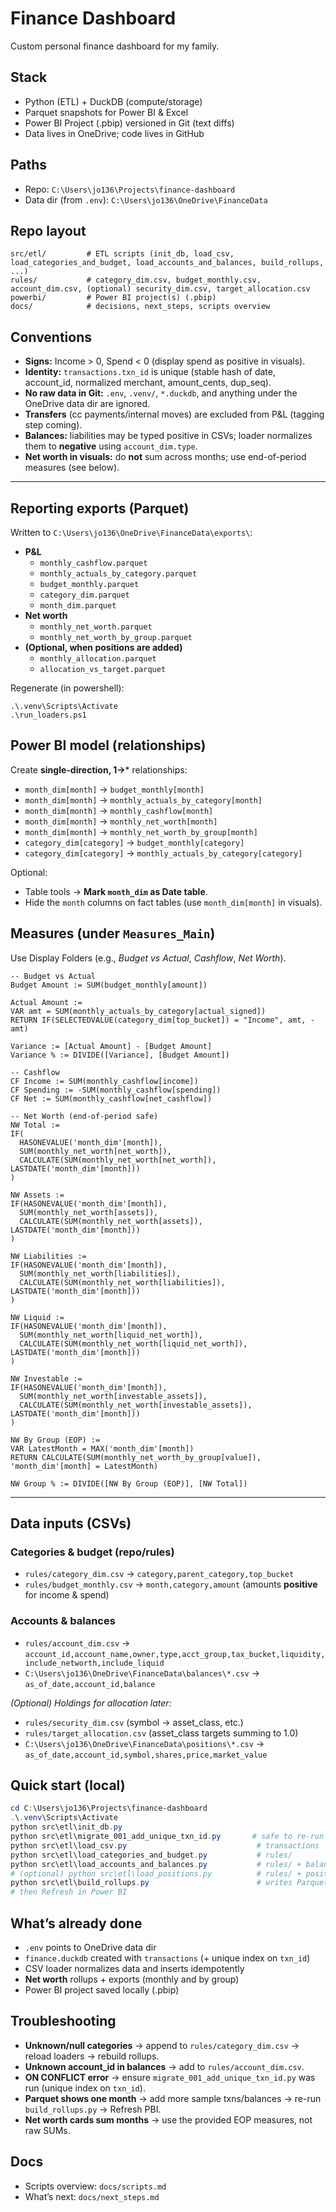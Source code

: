 # Finance Dashboard

Custom personal finance dashboard for my family.

## Stack
- Python (ETL) + DuckDB (compute/storage)
- Parquet snapshots for Power BI & Excel
- Power BI Project (.pbip) versioned in Git (text diffs)
- Data lives in OneDrive; code lives in GitHub

## Paths
- Repo: `C:\Users\jo136\Projects\finance-dashboard`
- Data dir (from `.env`): `C:\Users\jo136\OneDrive\FinanceData`

## Repo layout
```
src/etl/         # ETL scripts (init_db, load_csv, load_categories_and_budget, load_accounts_and_balances, build_rollups, ...)
rules/           # category_dim.csv, budget_monthly.csv, account_dim.csv, (optional) security_dim.csv, target_allocation.csv
powerbi/         # Power BI project(s) (.pbip)
docs/            # decisions, next_steps, scripts overview
```

## Conventions
- **Signs:** Income > 0, Spend < 0 (display spend as positive in visuals).
- **Identity:** `transactions.txn_id` is unique (stable hash of date, account_id, normalized merchant, amount_cents, dup_seq).
- **No raw data in Git:** `.env`, `.venv/`, `*.duckdb`, and anything under the OneDrive data dir are ignored.
- **Transfers** (cc payments/internal moves) are excluded from P&L (tagging step coming).
- **Balances:** liabilities may be typed positive in CSVs; loader normalizes them to **negative** using `account_dim.type`.
- **Net worth in visuals:** do **not** sum across months; use end-of-period measures (see below).

---

## Reporting exports (Parquet)
Written to `C:\Users\jo136\OneDrive\FinanceData\exports\`:

- **P&L**
  - `monthly_cashflow.parquet`
  - `monthly_actuals_by_category.parquet`
  - `budget_monthly.parquet`
  - `category_dim.parquet`
  - `month_dim.parquet`
- **Net worth**
  - `monthly_net_worth.parquet`
  - `monthly_net_worth_by_group.parquet`
- **(Optional, when positions are added)**
  - `monthly_allocation.parquet`
  - `allocation_vs_target.parquet`

Regenerate (in powershell):
``` 
.\.venv\Scripts\Activate
.\run_loaders.ps1
```

## Power BI model (relationships)
Create **single-direction, 1→*** relationships:

- `month_dim[month]` → `budget_monthly[month]`
- `month_dim[month]` → `monthly_actuals_by_category[month]`
- `month_dim[month]` → `monthly_cashflow[month]`
- `month_dim[month]` → `monthly_net_worth[month]`
- `month_dim[month]` → `monthly_net_worth_by_group[month]`
- `category_dim[category]` → `budget_monthly[category]`
- `category_dim[category]` → `monthly_actuals_by_category[category]`

Optional:
- Table tools → **Mark `month_dim` as Date table**.
- Hide the `month` columns on fact tables (use `month_dim[month]` in visuals).

## Measures (under `Measures_Main`)
Use Display Folders (e.g., *Budget vs Actual*, *Cashflow*, *Net Worth*).

```DAX
-- Budget vs Actual
Budget Amount := SUM(budget_monthly[amount])

Actual Amount :=
VAR amt = SUM(monthly_actuals_by_category[actual_signed])
RETURN IF(SELECTEDVALUE(category_dim[top_bucket]) = "Income", amt, -amt)

Variance := [Actual Amount] - [Budget Amount]
Variance % := DIVIDE([Variance], [Budget Amount])

-- Cashflow
CF Income := SUM(monthly_cashflow[income])
CF Spending := -SUM(monthly_cashflow[spending])
CF Net := SUM(monthly_cashflow[net_cashflow])

-- Net Worth (end-of-period safe)
NW Total :=
IF(
  HASONEVALUE('month_dim'[month]),
  SUM(monthly_net_worth[net_worth]),
  CALCULATE(SUM(monthly_net_worth[net_worth]), LASTDATE('month_dim'[month]))
)

NW Assets :=
IF(HASONEVALUE('month_dim'[month]),
  SUM(monthly_net_worth[assets]),
  CALCULATE(SUM(monthly_net_worth[assets]), LASTDATE('month_dim'[month]))
)

NW Liabilities :=
IF(HASONEVALUE('month_dim'[month]),
  SUM(monthly_net_worth[liabilities]),
  CALCULATE(SUM(monthly_net_worth[liabilities]), LASTDATE('month_dim'[month]))
)

NW Liquid :=
IF(HASONEVALUE('month_dim'[month]),
  SUM(monthly_net_worth[liquid_net_worth]),
  CALCULATE(SUM(monthly_net_worth[liquid_net_worth]), LASTDATE('month_dim'[month]))
)

NW Investable :=
IF(HASONEVALUE('month_dim'[month]),
  SUM(monthly_net_worth[investable_assets]),
  CALCULATE(SUM(monthly_net_worth[investable_assets]), LASTDATE('month_dim'[month]))
)

NW By Group (EOP) :=
VAR LatestMonth = MAX('month_dim'[month])
RETURN CALCULATE(SUM(monthly_net_worth_by_group[value]), 'month_dim'[month] = LatestMonth)

NW Group % := DIVIDE([NW By Group (EOP)], [NW Total])
```

---

## Data inputs (CSVs)

### Categories & budget (repo/rules)
- `rules/category_dim.csv` → `category,parent_category,top_bucket`
- `rules/budget_monthly.csv` → `month,category,amount` (amounts **positive** for income & spend)

### Accounts & balances
- `rules/account_dim.csv` → `account_id,account_name,owner,type,acct_group,tax_bucket,liquidity,include_networth,include_liquid`
- `C:\Users\jo136\OneDrive\FinanceData\balances\*.csv` → `as_of_date,account_id,balance`

*(Optional) Holdings for allocation later:*
- `rules/security_dim.csv` (symbol → asset_class, etc.)
- `rules/target_allocation.csv` (asset_class targets summing to 1.0)
- `C:\Users\jo136\OneDrive\FinanceData\positions\*.csv` → `as_of_date,account_id,symbol,shares,price,market_value`

## Quick start (local)
```powershell
cd C:\Users\jo136\Projects\finance-dashboard
.\.venv\Scripts\Activate
python src\etl\init_db.py
python src\etl\migrate_001_add_unique_txn_id.py       # safe to re-run
python src\etl\load_csv.py                             # transactions
python src\etl\load_categories_and_budget.py           # rules/
python src\etl\load_accounts_and_balances.py           # rules/ + balances/
# (optional) python src\etl\load_positions.py          # rules/ + positions/
python src\etl\build_rollups.py                        # writes Parquet exports
# then Refresh in Power BI
```

## What’s already done
- `.env` points to OneDrive data dir
- `finance.duckdb` created with `transactions` (+ unique index on `txn_id`)
- CSV loader normalizes data and inserts idempotently
- **Net worth** rollups + exports (monthly and by group)
- Power BI project saved locally (.pbip)

## Troubleshooting
- **Unknown/null categories** → append to `rules/category_dim.csv` → reload loaders → rebuild rollups.
- **Unknown account_id in balances** → add to `rules/account_dim.csv`.
- **ON CONFLICT error** → ensure `migrate_001_add_unique_txn_id.py` was run (unique index on `txn_id`).
- **Parquet shows one month** → add more sample txns/balances → re-run `build_rollups.py` → Refresh PBI.
- **Net worth cards sum months** → use the provided EOP measures, not raw SUMs.

## Docs
- Scripts overview: `docs/scripts.md`
- What’s next: `docs/next_steps.md`
